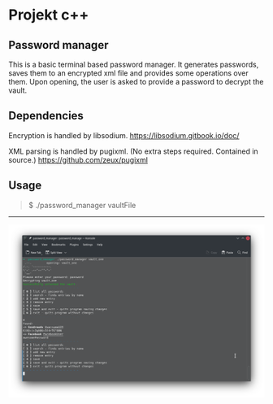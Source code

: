 # Projekt c++
## Password manager
This is a basic terminal based password manager. It generates passwords, saves them to an encrypted xml file and provides some operations over them.
Upon opening, the user is asked to provide a password to decrypt the vault.

## Dependencies 
Encryption is handled by libsodium.
https://libsodium.gitbook.io/doc/  

XML parsing is handled by pugixml. (No extra steps required. Contained in source.)
https://github.com/zeux/pugixml

## Usage
> $ ./password_manager vaultFile

---

![screenshot](screenshot.png)
